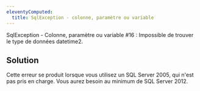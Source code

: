 ```yaml
---
eleventyComputed:
  title: SqlException - colonne, paramètre ou variable
---
```

SqlException - Colonne, paramètre ou variable #16 : Impossible de trouver le type de données datetime2.
## Solution
Cette erreur se produit lorsque vous utilisez un SQL Server 2005, qui n'est pas pris en charge. Vous aurez besoin au minimum de SQL Server 2012.
